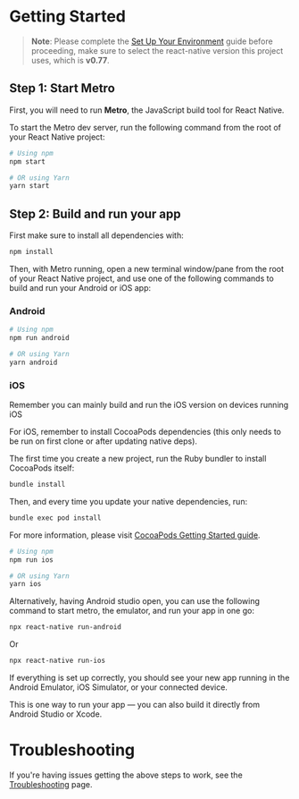 # Getting Started

> **Note**: Please complete the [Set Up Your Environment](https://reactnative.dev/docs/set-up-your-environment) guide before proceeding, make sure to select the react-native version this project uses, which is **v0.77**.

## Step 1: Start Metro

First, you will need to run **Metro**, the JavaScript build tool for React Native.

To start the Metro dev server, run the following command from the root of your React Native project:

```sh
# Using npm
npm start

# OR using Yarn
yarn start
```

## Step 2: Build and run your app

First make sure to install all dependencies with:
```sh
npm install
```

Then, with Metro running, open a new terminal window/pane from the root of your React Native project, and use one of the following commands to build and run your Android or iOS app:

### Android

```sh
# Using npm
npm run android

# OR using Yarn
yarn android
```

### iOS

Remember you can mainly build and run the iOS version on devices running iOS

For iOS, remember to install CocoaPods dependencies (this only needs to be run on first clone or after updating native deps).

The first time you create a new project, run the Ruby bundler to install CocoaPods itself:

```sh
bundle install
```

Then, and every time you update your native dependencies, run:

```sh
bundle exec pod install
```

For more information, please visit [CocoaPods Getting Started guide](https://guides.cocoapods.org/using/getting-started.html).

```sh
# Using npm
npm run ios

# OR using Yarn
yarn ios
```

Alternatively, having Android studio open, you can use the following command to start metro, the emulator, and run your app in one go:
```sh
npx react-native run-android
```
Or
```sh
npx react-native run-ios
```

If everything is set up correctly, you should see your new app running in the Android Emulator, iOS Simulator, or your connected device.

This is one way to run your app — you can also build it directly from Android Studio or Xcode.

# Troubleshooting

If you're having issues getting the above steps to work, see the [Troubleshooting](https://reactnative.dev/docs/troubleshooting) page.
